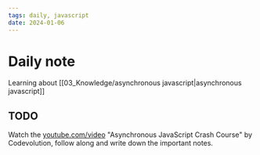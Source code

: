 ```yaml
---
tags: daily, javascript
date: 2024-01-06
---
```


# Daily note

Learning about [[03_Knowledge/asynchronous javascript|asynchronous javascript]]

## TODO

Watch the [youtube.com/video](https://www.youtube.com/watch?v=exBgWAIeIeg) "Asynchronous JavaScript Crash Course" by Codevolution, follow along and write down the important notes.
